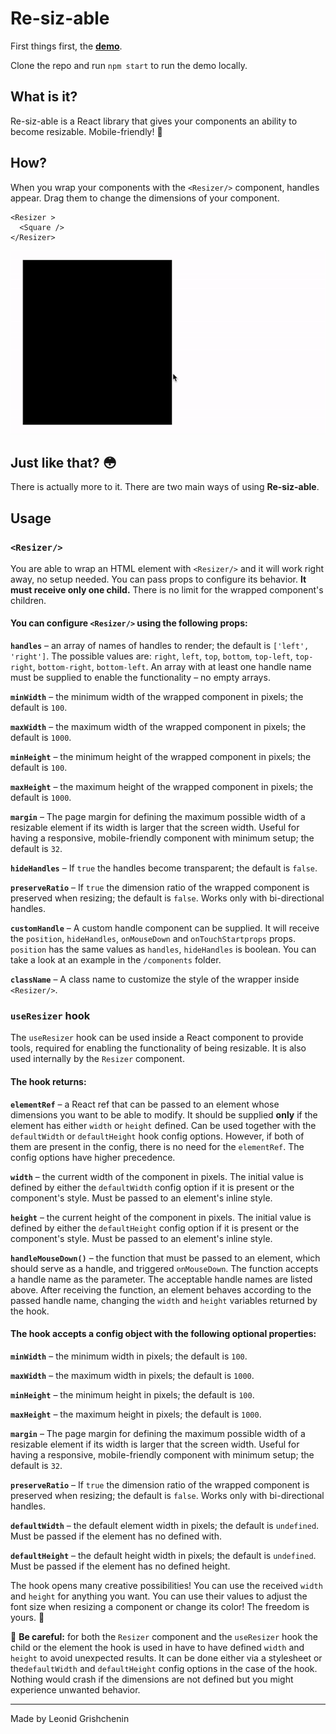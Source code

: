 # Re-siz-able

First things first, the [**demo**](http://resizable-demo.surge.sh).

Clone the repo and run `npm start` to run the demo locally.

## What is it?

Re-siz-able is a React library that gives your components an ability to become resizable. Mobile-friendly! 📱

## How?

When you wrap your components with the `<Resizer/>` component, handles appear. Drag them to change the dimensions of your component.

```
<Resizer >
  <Square />
</Resizer>
```

![Demo gif](/demo.gif)

## Just like that? 😳

There is actually more to it. There are two main ways of using **Re-siz-able**.

## Usage

### `<Resizer/>`

You are able to wrap an HTML element with `<Resizer/>` and it will work right away, no setup needed. You can pass props to configure its behavior. **It must receive only one child.** There is no limit for the wrapped component's children.

#### You can configure `<Resizer/>` using the following props:

**`handles`** – an array of names of handles to render; the default is `['left', 'right']`. The possible values are: `right`, `left`, `top`, `bottom`, `top-left`, `top-right`, `bottom-right`, `bottom-left`. An array with at least one handle name must be supplied to enable the functionality – no empty arrays.

**`minWidth`** – the minimum width of the wrapped component in pixels; the default is `100`.

**`maxWidth`** – the maximum width of the wrapped component in pixels; the default is `1000`.

**`minHeight`** – the minimum height of the wrapped component in pixels; the default is `100`.

**`maxHeight`** – the maximum height of the wrapped component in pixels; the default is `1000`.

**`margin`** – The page margin for defining the maximum possible width of a resizable element if its width is larger that the screen width. Useful for having a responsive, mobile-friendly component with minimum setup; the default is `32`.

**`hideHandles`** – If `true` the handles become transparent; the default is `false`.

**`preserveRatio`** – If `true` the dimension ratio of the wrapped component is preserved when resizing; the default is `false`. Works only with bi-directional handles.

**`customHandle`** – A custom handle component can be supplied. It will receive the `position`, `hideHandles`, `onMouseDown` and `onTouchStartprops` props. `position` has the same values as `handles`, `hideHandles` is boolean. You can take a look at an example in the `/components` folder.

**`className`** – A class name to customize the style of the wrapper inside `<Resizer/>`.

### `useResizer` hook

The `useResizer` hook can be used inside a React component to provide tools, required for enabling the functionality of being resizable. It is also used internally by the `Resizer` component.

#### The hook returns:

**`elementRef`** – a React ref that can be passed to an element whose dimensions you want to be able to modify. It should be supplied **only** if the element has either `width` or `height` defined. Can be used together with the `defaultWidth` or `defaultHeight` hook config options. However, if both of them are present in the config, there is no need for the `elementRef`. The config options have higher precedence.

**`width`** – the current width of the component in pixels. The initial value is defined by either the `defaultWidth` config option if it is present or the component's style. Must be passed to an element's inline style.

**`height`** – the current height of the component in pixels. The initial value is defined by either the `defaultHeight` config option if it is present or the component's style. Must be passed to an element's inline style.

**`handleMouseDown()`** – the function that must be passed to an element, which should serve as a handle, and triggered `onMouseDown`. The function accepts a handle name as the parameter. The acceptable handle names are listed above. After receiving the function, an element behaves according to the passed handle name, changing the `width` and `height` variables returned by the hook.

#### The hook accepts a config object with the following optional properties:

**`minWidth`** – the minimum width in pixels; the default is `100`.

**`maxWidth`** – the maximum width in pixels; the default is `1000`.

**`minHeight`** – the minimum height in pixels; the default is `100`.

**`maxHeight`** – the maximum height in pixels; the default is `1000`.

**`margin`** – The page margin for defining the maximum possible width of a resizable element if its width is larger that the screen width. Useful for having a responsive, mobile-friendly component with minimum setup; the default is `32`.

**`preserveRatio`** – If `true` the dimension ratio of the wrapped component is preserved when resizing; the default is `false`. Works only with bi-directional handles.

**`defaultWidth`** – the default element width in pixels; the default is `undefined`. Must be passed if the element has no defined with.

**`defaultHeight`** – the default height width in pixels; the default is `undefined`. Must be passed if the element has no defined height.

The hook opens many creative possibilities! You can use the received `width` and `height` for anything you want. You can use their values to adjust the font size when resizing a component or change its color! The freedom is yours. 🙌

🛑 **Be careful:** for both the `Resizer` component and the `useResizer` hook the child or the element the hook is used in have to have defined `width` and `height` to avoid unexpected results. It can be done either via a stylesheet or the`defaultWidth` and `defaultHeight` config options in the case of the hook. Nothing would crash if the dimensions are not defined but you might experience unwanted behavior.

---

Made by Leonid Grishchenin
